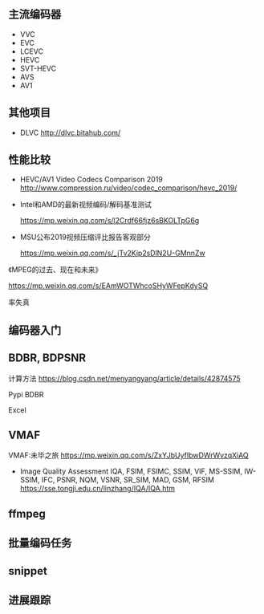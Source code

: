 ## 主流编码器

- VVC
- EVC
- LCEVC
- HEVC
- SVT-HEVC
- AVS
- AV1

## 其他项目

- DLVC http://dlvc.bitahub.com/

## 性能比较

- HEVC/AV1 Video Codecs Comparison 2019
  http://www.compression.ru/video/codec_comparison/hevc_2019/

- Intel和AMD的最新视频编码/解码基准测试

  https://mp.weixin.qq.com/s/l2Crdf66fjz6sBKOLTpG6g

- MSU公布2019视频压缩评比报告客观部分

  https://mp.weixin.qq.com/s/_jTv2Kip2sDlN2U-GMnnZw

《MPEG的过去、现在和未来》

https://mp.weixin.qq.com/s/EAmWOTWhcoSHyWFepKdySQ

率失真

## 编码器入门

## BDBR, BDPSNR

计算方法 https://blog.csdn.net/menyangyang/article/details/42874575

Pypi BDBR

Excel

## VMAF

VMAF:未毕之旅
https://mp.weixin.qq.com/s/ZxYJbUyfIbwDWrWvzqXiAQ

- Image Quality Assessment
  IQA, FSIM, FSIMC, SSIM, VIF, MS-SSIM, IW-SSIM, IFC, PSNR, NQM, VSNR, SR_SIM, MAD, GSM, RFSIM
  https://sse.tongji.edu.cn/linzhang/IQA/IQA.htm

## ffmpeg
## 批量编码任务
## snippet
## 进展跟踪
